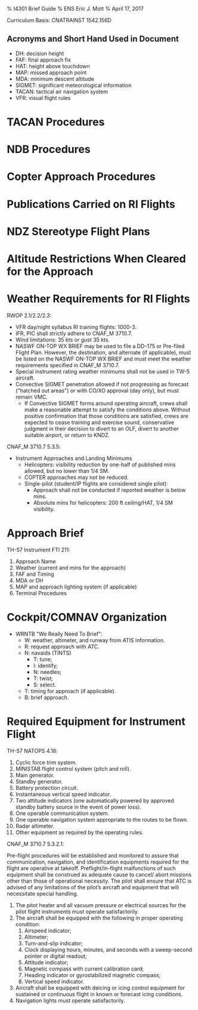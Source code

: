 % I4301 Brief Guide
% ENS Eric J. Mott
% April 17, 2017

Curriculum Basis: CNATRAINST 1542.156D

Acronyms and Short Hand Used in Document
----------------------------------------

- DH: decision height
- FAF: final approach fix
- HAT: height above touchdown
- MAP: missed approach point
- MDA: minimum descent altitude
- SIGMET: significant meteorological information
- TACAN: tactical air navigation system
- VFR: visual flight rules

TACAN Procedures
================

NDB Procedures
==============

Copter Approach Procedures
==========================

Publications Carried on RI Flights
==================================

NDZ Stereotype Flight Plans
===========================

Altitude Restrictions When Cleared for the Approach
===================================================

Weather Requirements for RI Flights
===================================

RWOP 2.1/2.2/2.3:

- VFR day/night syllabus RI training flights: 1000-3.
- IFR, PIC shall strictly adhere to CNAF_M 3710.7.
- Wind limitations: 35 kts or gust 35 kts.
- NASWF ON-TOP WX BRIEF may be used to file a DD-175 or Pre-filed Flight Plan.
  However, the destination, and alternate (if applicable), must be listed on the
  NASWF ON-TOP WX BRIEF and must meet the weather requirements specified in
  CNAF_M 3710.7.
- Special instrument rating weather minimums shall not be used in TW-5 aircraft.
- Convective SIGMET penetration allowed if not progressing as forecast ("hatched
  out areas") or with CO/XO approval (day only), but must remain VMC.
  - If Convective SIGMET forms around operating aircraft, crews shall make a
    reasonable attempt to satisfy the conditions above. Without positive
    confirmation that those conditions are satisfied, crews are expected to
    cease training and exercise sound, conservative judgment in their decision
    to divert to an OLF, divert to another suitable airport, or return to KNDZ.

CNAF_M 3710.7 5.3.5:

- Instrument Approaches and Landing Minimums
  - Helicopters: visibility reduction by one-half of published mins allowed, but
    no lower than 1/4 SM.
  - COPTER approaches may not be reduced.
  - Single-pilot (student/IP flights are considered single pilot):
    - Approach shall not be conducted if reported weather is below mins.
    - Absolute mins for helicopters: 200 ft ceiling/HAT, 1/4 SM visibility.

Approach Brief
==============

TH-57 Instrument FTI 211:

1. Approach Name
2. Weather (current and mins for the approach)
3. FAF and Timing
4. MDA or DH
5. MAP and approach lighting system (if applicable)
6. Terminal Procedures

Cockpit/COMNAV Organization
===========================

- WRNTB "We Really Need To Brief":
  - W: weather, altimeter, and runway from ATIS information.
  - R: request approach with ATC.
  - N: navaids (TINTS)
    - T: tune;
    - I: identify;
    - N: needles;
    - T: twist;
    - S: select.
  - T: timing for approach (if applicable).
  - B: brief approach.

Required Equipment for Instrument Flight
========================================

TH-57 NATOPS 4.18:

1. Cyclic force trim system.
2. MINISTAB flight control system (pitch and roll).
3. Main generator.
4. Standby generator.
5. Battery protection circuit.
6. Instantaneous vertical speed indicator.
7. Two attitude indicators (one automatically powered by approved standby
   battery source in the event of power loss).
8. One operable communication system.
9. One operable navigation system appropriate to the routes to be flown.
10. Radar altimeter.
11. Other equipment as required by the operating rules.


CNAF_M 3710.7 5.3.2.1:

Pre-flight procedures will be established and monitored to assure that
communication, navigation, and identification equipments required for the flight
are operative at takeoff. Preflight/in-flight malfunctions of such equipment
shall be construed as adequate cause to cancel/ abort missions other than those
of operational necessity. The pilot shall ensure that ATC is advised of any
limitations of the pilot’s aircraft and equipment that will necessitate special
handling.

1. The pitot heater and all vacuum pressure or electrical sources for the pilot
   flight instruments must operate satisfactorily.
2. The aircraft shall be equipped with the following in proper operating
   condition:
    1. Airspeed indicator;
    2. Altimeter;
    3. Turn-and-slip indicator;
    4. Clock displaying hours, minutes, and seconds with a sweep-second pointer
       or digital readout;
    5. Attitude indicator;
    6. Magnetic compass with current calibration card;
    7. Heading indicator or gyrostabilized magnetic compass;
    8. Vertical speed indicator.
3. Aircraft shall be equipped with deicing or icing control equipment for
   sustained or continuous flight in known or forecast icing conditions.
4. Navigation lights must operate satisfactorily.
